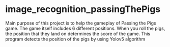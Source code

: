 # image_recognition_passingThePigs

Main purpose of this project is to help the gameplay of Passing the Pigs game. The game itself includes 6 different positions. When you roll the pigs, the position that they land on determines the score of the game. This program detects the position of the pigs by using Yolov5 algorithm
